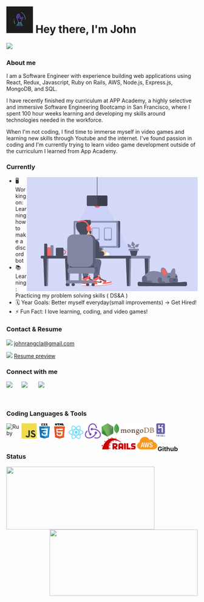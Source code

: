 <h1 align="start"><img src="https://github.com/jangcla/github-profile/blob/main/profile-photos/image_processing20200616-8256-18ebhpe.gif?raw=true" height="70px" width="70px"> Hey there, I'm John</h1>

<img src="https://komarev.com/ghpvc/?username=jangcla">

### About me

I am a Software Engineer with experience building web applications using React, Redux, Javascript, Ruby on Rails, AWS, Node.js, Express.js, MongoDB, and SQL.

I have recently finished my curriculum at APP Academy, a highly selective and immersive Software Engineering Bootcamp in San Francisco, where I spent 100 hour weeks learning and developing my skills around technologies needed in the workforce.

When I'm not coding, I find time to immerse myself in video games and learning new skills through Youtube and the internet. I've found passion in coding and I'm currently trying to learn video game development outside of the curriculum I learned from App Academy.

### Currently
<img align="right" alt="GIF" src="https://github.com/jangcla/github-profile/blob/main/profile-photos/coding-sneakers.gif?raw=true" width="450" height="300" />

- 🖥  Working on: Learning how to make a discord bot
- 📚  Learning:  Practicing my problem solving skills ( DS&A )
- 🗓  Year Goals: Better myself everyday(small improvements) -> Get Hired!
- ⚡️ Fun Fact:  I love learning, coding, and video games!

### Contact & Resume
<img src ="https://upload.wikimedia.org/wikipedia/commons/thumb/7/7e/Gmail_icon_%282020%29.svg/512px-Gmail_icon_%282020%29.svg.png" width="20px">    johnrangcla@gmail.com

<img src ="https://png.pngtree.com/png-vector/20190411/ourlarge/pngtree-vector-resume-icon-png-image_927259.jpg" width="35px"> <a href="https://docs.google.com/document/d/1gsPWUYLAyBx79eXm9SK9xrfxTcS_qDe-9x4ZtyqMmXc/edit?usp=sharing" target=_blank>
  Resume preview
</a>

### Connect with me
<a href="https://www.linkedin.com/in/john-angcla-1418a9213/" target=_blank>
  <img align="left" width="40px" src="https://raw.githubusercontent.com/peterthehan/peterthehan/master/assets/linkedin.svg" />
</a>
<a href="https://angel.co/u/john-angcla" target=_blank>
  <img align="left" width="44px" src="https://www.shareicon.net/data/2016/07/08/117681_angellist_512x512.png" />
</a>
<a href="https://johnangcla.com" target=_blank>
  <img align="left" width="40px" src="https://github.com/jangcla/portfolio/blob/main/assets/img/ja-logo.png?raw=true" />
</a>

<br />
<br />

<br />

### Coding Languages & Tools
  
<img align="left" alt="Ruby" width="40px" src="https://cdn.iconscout.com/icon/free/png-256/ruby-47-1175102.png" />

<img align="left" alt="JavaScript" width="40px" src="https://raw.githubusercontent.com/github/explore/80688e429a7d4ef2fca1e82350fe8e3517d3494d/topics/javascript/javascript.png" />

<img align="left" alt="CSS3" width="40px" src="https://raw.githubusercontent.com/github/explore/80688e429a7d4ef2fca1e82350fe8e3517d3494d/topics/css/css.png" />

<img align="left" alt="HTML5" width="40px" src="https://raw.githubusercontent.com/github/explore/80688e429a7d4ef2fca1e82350fe8e3517d3494d/topics/html/html.png" />

<img align="left" alt="React" width="47px" src="https://raw.githubusercontent.com/github/explore/80688e429a7d4ef2fca1e82350fe8e3517d3494d/topics/react/react.png" />

<img align="left" alt="Redux" height="40px" src="https://raw.githubusercontent.com/jangcla/github-profile/3b4d2cde84319e2b6dc1b0a042ba2fb9199a6a35/profile-photos/redux-icon.svg" />

<img align="left" alt="Node.js" width="35px" src="https://raw.githubusercontent.com/github/explore/80688e429a7d4ef2fca1e82350fe8e3517d3494d/topics/nodejs/nodejs.png" />

<img align="left" alt="MongoDB" height="30px" src="https://github.com/jangcla/github-profile/blob/main/profile-photos/mgdb-icon.png?raw=true" />

<img align='left' alt='heroku' width='35px' src="https://github.com/jangcla/github-profile/blob/main/profile-photos/heroku-icon.png?raw=true" />

<img align='left' alt='ruby-rails' height='35px' src="https://github.com/jangcla/github-profile/blob/main/profile-photos/ruby-on-rails-icon.png?raw=true" />

<img align='left' alt='AWS' height='35px' src="https://github.com/jangcla/github-profile/blob/main/profile-photos/aws.png?raw=true" />
 
 <br />
 <br />

### Github Status

<img align="left" height='165px' width='390px' src="https://github-readme-stats.vercel.app/api/top-langs/?username=jangcla&layout=compact&theme=midnight-purple" />

<img align="right" height='175px' width='390px' src="https://github-readme-stats.vercel.app/api?username=jangcla&show_icons=true&theme=midnight-purple"/>
